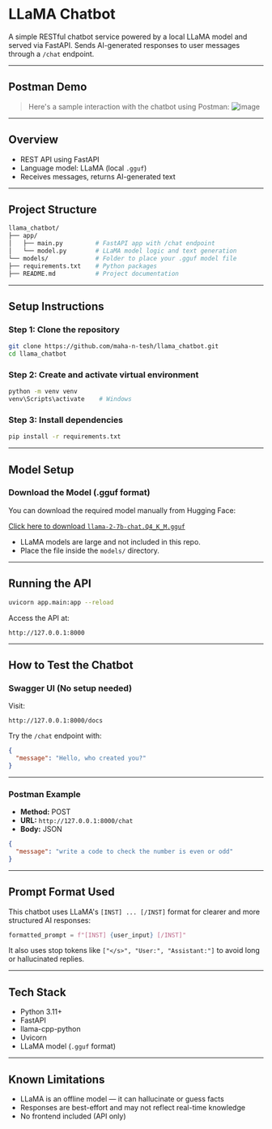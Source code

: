 # LLaMA Chatbot

A simple RESTful chatbot service powered by a local LLaMA model and served via FastAPI. Sends AI-generated responses to user messages through a `/chat` endpoint.

---

## Postman Demo
> Here's a sample interaction with the chatbot using Postman:
![image](https://github.com/user-attachments/assets/78e7d86f-ebe2-42ec-8960-8b26755e5729)

---
## Overview

- REST API using FastAPI
- Language model: LLaMA (local `.gguf`)
- Receives messages, returns AI-generated text

---

## Project Structure

```graphql
llama_chatbot/
├── app/             
│   ├── main.py         # FastAPI app with /chat endpoint
│   └── model.py        # LLaMA model logic and text generation
└── models/             # Folder to place your .gguf model file
├── requirements.txt    # Python packages
├── README.md           # Project documentation

```

---

## Setup Instructions

### Step 1: Clone the repository

```bash
git clone https://github.com/maha-n-tesh/llama_chatbot.git
cd llama_chatbot
```

### Step 2: Create and activate virtual environment

```bash
python -m venv venv
venv\Scripts\activate    # Windows
```

### Step 3: Install dependencies

```bash
pip install -r requirements.txt
```

---

## Model Setup

### Download the Model (.gguf format)

You can download the required model manually from Hugging Face:

[Click here to download `llama-2-7b-chat.Q4_K_M.gguf`](https://huggingface.co/TheBloke/Llama-2-7B-Chat-GGUF/resolve/main/llama-2-7b-chat.Q4_K_M.gguf)

- LLaMA models are large and not included in this repo.
- Place the file inside the `models/` directory.

---

## Running the API

```bash
uvicorn app.main:app --reload
```

Access the API at:

```
http://127.0.0.1:8000
```

---

## How to Test the Chatbot

### Swagger UI (No setup needed)

Visit:

```
http://127.0.0.1:8000/docs
```

Try the `/chat` endpoint with:

```json
{
  "message": "Hello, who created you?"
}
```

---

### Postman Example

- **Method:** POST
- **URL:** `http://127.0.0.1:8000/chat`
- **Body:** JSON

```json
{
  "message": "write a code to check the number is even or odd"
}
```

---

## Prompt Format Used

This chatbot uses LLaMA's `[INST] ... [/INST]` format for clearer and more structured AI responses:

```python
formatted_prompt = f"[INST] {user_input} [/INST]"
```

It also uses stop tokens like `["</s>", "User:", "Assistant:"]` to avoid long or hallucinated replies.

---

## Tech Stack

- Python 3.11+
- FastAPI
- llama-cpp-python
- Uvicorn
- LLaMA model (`.gguf` format)

---

## Known Limitations

- LLaMA is an offline model — it can hallucinate or guess facts
- Responses are best-effort and may not reflect real-time knowledge
- No frontend included (API only)
